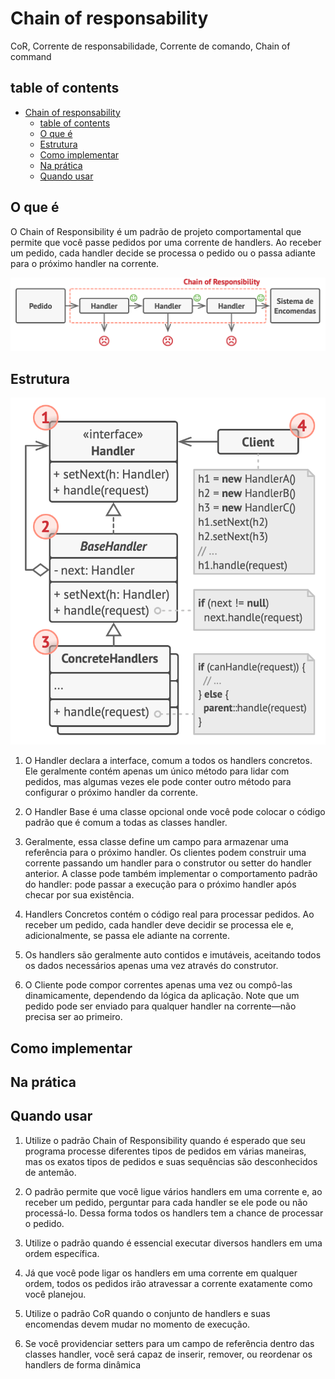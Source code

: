# Chain of responsability
CoR, Corrente de responsabilidade, Corrente de comando, Chain of command

## table of contents

- [Chain of responsability](#chain-of-responsability)
  - [table of contents](#table-of-contents)
  - [O que é](#o-que-é)
  - [Estrutura](#estrutura)
  - [Como implementar](#como-implementar)
  - [Na prática](#na-prática)
  - [Quando usar](#quando-usar)

## O que é
O Chain of Responsibility é um padrão de projeto comportamental que permite que você passe pedidos por uma corrente de handlers. Ao receber um pedido, cada handler decide se processa o pedido ou o passa adiante para o próximo handler na corrente.

![alt text](/the-23paterns/imagesmd/CR1.png)

## Estrutura

![alt text](/the-23paterns/imagesmd/CR2.png)

1. O Handler declara a interface, comum a todos os handlers concretos. Ele geralmente contém apenas um único método para lidar com pedidos, mas algumas vezes ele pode conter outro método para configurar o próximo handler da corrente.

2. O Handler Base é uma classe opcional onde você pode colocar o código padrão que é comum a todas as classes handler.

3. Geralmente, essa classe define um campo para armazenar uma referência para o próximo handler. Os clientes podem construir uma corrente passando um handler para o construtor ou setter do handler anterior. A classe pode também implementar o comportamento padrão do handler: pode passar a execução para o próximo handler após checar por sua existência.

4. Handlers Concretos contém o código real para processar pedidos. Ao receber um pedido, cada handler deve decidir se processa ele e, adicionalmente, se passa ele adiante na corrente.

5. Os handlers são geralmente auto contidos e imutáveis, aceitando todos os dados necessários apenas uma vez através do construtor.

6. O Cliente pode compor correntes apenas uma vez ou compô-las dinamicamente, dependendo da lógica da aplicação. Note que um pedido pode ser enviado para qualquer handler na corrente—não precisa ser ao primeiro.

## Como implementar

## Na prática

## Quando usar


1. Utilize o padrão Chain of Responsibility quando é esperado que seu programa processe diferentes tipos de pedidos em várias maneiras, mas os exatos tipos de pedidos e suas sequências são desconhecidos de antemão.

2. O padrão permite que você ligue vários handlers em uma corrente e, ao receber um pedido, perguntar para cada handler se ele pode ou não processá-lo. Dessa forma todos os handlers tem a chance de processar o pedido.

3. Utilize o padrão quando é essencial executar diversos handlers em uma ordem específica.

4. Já que você pode ligar os handlers em uma corrente em qualquer ordem, todos os pedidos irão atravessar a corrente exatamente como você planejou.

5. Utilize o padrão CoR quando o conjunto de handlers e suas encomendas devem mudar no momento de execução.

6. Se você providenciar setters para um campo de referência dentro das classes handler, você será capaz de inserir, remover, ou reordenar os handlers de forma dinâmica
   
